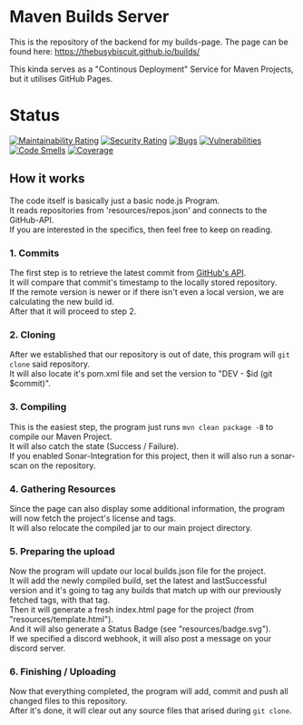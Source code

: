 # Maven Builds Server
This is the repository of the backend for my builds-page.
The page can be found here: https://thebusybiscuit.github.io/builds/

This kinda serves as a "Continous Deployment" Service for Maven Projects,
but it utilises GitHub Pages.

# Status
[![Maintainability Rating](https://sonarcloud.io/api/project_badges/measure?project=poma123_builds&metric=sqale_rating)](https://sonarcloud.io/dashboard?id=poma123_builds)
[![Security Rating](https://sonarcloud.io/api/project_badges/measure?project=poma123_builds&metric=security_rating)](https://sonarcloud.io/dashboard?id=poma123_builds)
[![Bugs](https://sonarcloud.io/api/project_badges/measure?project=poma123_builds&metric=bugs)](https://sonarcloud.io/dashboard?id=poma123_builds)
[![Vulnerabilities](https://sonarcloud.io/api/project_badges/measure?project=poma123_builds&metric=vulnerabilities)](https://sonarcloud.io/dashboard?id=poma123_builds)
[![Code Smells](https://sonarcloud.io/api/project_badges/measure?project=poma123_builds&metric=code_smells)](https://sonarcloud.io/dashboard?id=poma123_builds)
[![Coverage](https://sonarcloud.io/api/project_badges/measure?project=poma123_builds&metric=coverage)](https://sonarcloud.io/dashboard?id=poma123_builds)

## How it works
The code itself is basically just a basic node.js Program.<br>
It reads repositories from 'resources/repos.json' and connects to the GitHub-API.<br>
If you are interested in the specifics, then feel free to keep on reading.<br>

### 1. Commits
The first step is to retrieve the latest commit from [GitHub's API](https://developer.github.com/v3/repos/commits/).<br>
It will compare that commit's timestamp to the locally stored repository.<br>
If the remote version is newer or if there isn't even a local version, we are calculating the new build id.<br>
After that it will proceed to step 2.<br>

### 2. Cloning
After we established that our repository is out of date, this program will ```git clone``` said repository.<br>
It will also locate it's pom.xml file and set the version to "DEV - $id (git $commit)".<br>

### 3. Compiling
This is the easiest step, the program just runs ```mvn clean package -B``` to compile our Maven Project.<br>
It will also catch the state (Success / Failure).<br>
If you enabled Sonar-Integration for this project, then it will also run a sonar-scan on the repository.<br>

### 4. Gathering Resources
Since the page can also display some additional information, the program will now fetch the project's license and tags.<br>
It will also relocate the compiled jar to our main project directory.<br>

### 5. Preparing the upload
Now the program will update our local builds.json file for the project.<br>
It will add the newly compiled build, set the latest and lastSuccessful version 
and it's going to tag any builds that match up with our previously fetched tags, with that tag.<br>
Then it will generate a fresh index.html page for the project (from "resources/template.html").<br>
And it will also generate a Status Badge (see "resources/badge.svg").<br>
If we specified a discord webhook, it will also post a message on your discord server.<br>

### 6. Finishing / Uploading
Now that everything completed, the program will add, commit and push all changed files to this repository.<br>
After it's done, it will clear out any source files that arised during ```git clone```.<br>
